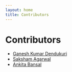 ```yaml
---
layout: home
title: Contributors
---
```


# Contributors

* [Ganesh Kumar Dendukuri](https://github.com/ganeshdendukuri)
* [Saksham Agarwal](https://github.com/saksham123-sophos)
* [Ankita Bansal](https://github.com/ankita-2798)

